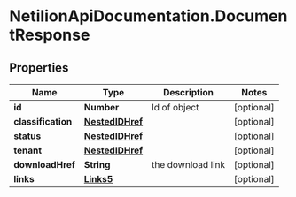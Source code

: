 # NetilionApiDocumentation.DocumentResponse

## Properties
Name | Type | Description | Notes
------------ | ------------- | ------------- | -------------
**id** | **Number** | Id of object | [optional] 
**classification** | [**NestedIDHref**](NestedIDHref.md) |  | [optional] 
**status** | [**NestedIDHref**](NestedIDHref.md) |  | [optional] 
**tenant** | [**NestedIDHref**](NestedIDHref.md) |  | [optional] 
**downloadHref** | **String** | the download link | [optional] 
**links** | [**Links5**](Links5.md) |  | [optional] 


